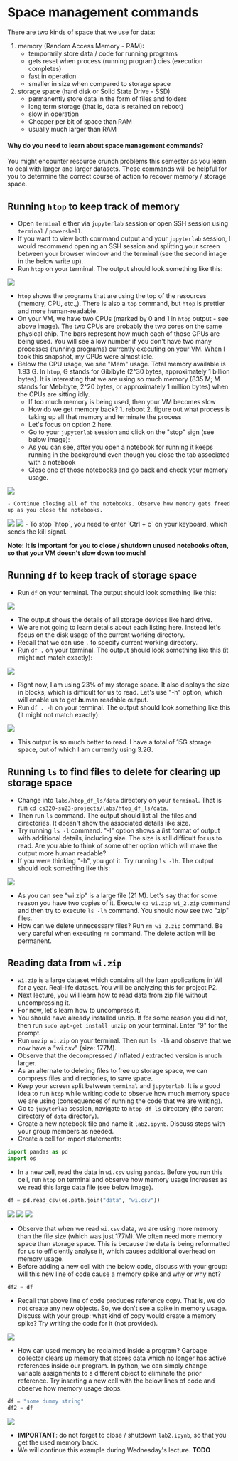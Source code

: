 # Space management commands

There are two kinds of space that we use for data: 
1. memory (Random Access Memory - RAM):
	- temporarily store data / code for running programs
	- gets reset when process (running program) dies (execution completes) 
	- fast in operation
	- smaller in size when compared to storage space
2. storage space (hard disk or Solid State Drive - SSD): 
	- permanently store data in the form of files and folders
	- long term storage (that is, data is retained on reboot)
	- slow in operation
	- Cheaper per bit of space than RAM
	- usually much larger than RAM

#### Why do you need to learn about space management commands?

You might encounter resource crunch problems this semester as you learn to deal with larger and larger datasets. These commands will be helpful for you to determine the correct course of action to recover memory / storage space.

## Running `htop` to keep track of memory

- Open `terminal` either via `jupyterlab` session or open SSH session using `terminal` / `powershell`. 
- If you want to view both command output and your `jupyterlab` session, I would recommend opening an SSH session and splitting your screen between your browser window and the terminal (see the second image in the below write up).
- Run `htop` on your terminal. The output should look something like this:
<img src="img/htop.png">

- `htop` shows the programs that are using the top of the resources (memory, CPU, etc.,). There is also a `top` command, but `htop` is prettier and more human-readable. 
- On your VM, we have two CPUs (marked by 0 and 1 in `htop` output - see above image). The two CPUs are probably the two cores on the same physical chip. The bars represent how much each of those CPUs are being used. You will see a low number if you don't have two many processes (running programs) currently executing on your VM. When I took this snapshot, my CPUs were almost idle. 
- Below the CPU usage, we see "Mem" usage. Total memory available is 1.93 G. In `htop`, G stands for Gibibyte (2^30 bytes, approximately 1 billion bytes). It is interesting that we are using so much memory (835 M; M stands for Mebibyte, 2^20 bytes, or approximately 1 million bytes) when the CPUs are sitting idly. 
	- If too much memory is being used, then your VM becomes slow
	- How do we get memory back? 1. reboot 2. figure out what process is taking up all that memory and terminate the process
	- Let's focus on option 2 here.
	- Go to your `jupyterlab` session and click on the "stop" sign (see below image):
	- As you can see, after you open a notebook for running it keeps running in the background even though you close the tab associated with a notebook
	- Close one of those notebooks and go back and check your memory usage. 
<img src="img/free_memory_1.png">

	- Continue closing all of the notebooks. Observe how memory gets freed up as you close the notebooks.
<img src="img/free_memory_2.png">
<img src="img/free_memory_3.png">
- To stop `htop`, you need to enter `Ctrl + c` on your keyboard, which sends the kill signal. 

**Note: It is important for you to close / shutdown unused notebooks often, so that your VM doesn't slow down too much!**

## Running `df` to keep track of storage space

- Run `df` on your terminal. The output should look something like this:
<img src="img/df_output.png">

- The output shows the details of all storage devices like hard drive. 
- We are not going to learn details about each listing here. Instead let's focus on the disk usage of the current working directory.
- Recall that we can use `.` to specify current working directory.
- Run `df .` on your terminal. The output should look something like this (it might not match exactly):
<img src="img/df_output_2.png">

- Right now, I am using 23% of my storage space. It also displays the size in blocks, which is difficult for us to read. Let's use "-h" option, which will enable us to get ***h***uman readable output.
- Run `df . -h` on your terminal. The output should look something like this (it might not match exactly):
<img src="img/df_output_3.png">

- This output is so much better to read. I have a total of 15G storage space, out of which I am currently using 3.2G.

## Running `ls` to find files to delete for clearing up storage space 

- Change into `labs/htop_df_ls/data` directory on your `terminal`. That is run `cd cs320-su23-projects/labs/htop_df_ls/data`.
- Then run `ls` command. The output should list all the files and directories. It doesn't show the associated details like size.
- Try running `ls -l` command. "-l" option shows a ***l***ist format of output with additional details, including size. The size is still difficult for us to read. Are you able to think of some other option which will make the output more human readable?
- If you were thinking "-h", you got it. Try running `ls -lh`. The output should look something like this:
<img src="img/ls_lh_output.png">

- As you can see "wi.zip" is a large file (21 M). Let's say that for some reason you have two copies of it. Execute `cp wi.zip wi_2.zip` command and then try to execute `ls -lh` command. You should now see two "zip" files.
- How can we delete unnecessary files? Run `rm wi_2.zip` command. Be very careful when executing `rm` command. The delete action will be permanent.

## Reading data from `wi.zip`

- `wi.zip` is a large dataset which contains all the loan applications in WI for a year. Real-life dataset. You will be analyzing this for project P2.
- Next lecture, you will learn how to read data from zip file without uncompressing it.
- For now, let's learn how to uncompress it. 
- You should have already installed unzip. If for some reason you did not, then run `sudo apt-get install unzip` on your terminal. Enter "9" for the prompt.
- Run `unzip wi.zip` on your terminal. Then run `ls -lh` and observe that we now have a "wi.csv" (size: 177M).
- Observe that the decompressed / inflated / extracted version is much larger. 
- As an alternate to deleting files to free up storage space, we can compress files and directories, to save space.
- Keep your screen split between `terminal` and `jupyterlab`. It is a good idea to run `htop` while writing code to observe how much memory space we are using (consequences of running the code that we are writing).
- Go to `jupyterlab` session, navigate to `htop_df_ls` directory (the parent directory of `data` directory).
- Create a new notebook file and name it `lab2.ipynb`. Discuss steps with your group members as needed.
- Create a cell for import statements:
```python
import pandas as pd
import os
```
- In a new cell, read the data in `wi.csv` using `pandas`. Before you run this cell, run `htop` on terminal and observe how memory usage increases as we read this large data file (see below image).
```python
df = pd.read_csv(os.path.join("data", "wi.csv"))
```
<img src="img/wi_csv_1.png">
<img src="img/wi_csv_2.png">
<img src="img/wi_csv_3.png">

- Observe that when we read `wi.csv` data, we are using more memory than the file size (which was just 177M). We often need more memory space than storage space. This is because the data is being reformatted for us to efficiently analyse it, which causes additional overhead on memory usage.
- Before adding a new cell with the below code, discuss with your group: will this new line of code cause a memory spike and why or why not?
```python
df2 = df
```
- Recall that above line of code produces reference copy. That is, we do not create any new objects. So, we don't see a spike in memory usage. Discuss with your group: what kind of copy would create a memory spike? Try writing the code for it (not provided).
<img src="img/wi_csv_4.png">

- How can used memory be reclaimed inside a program? Garbage collector clears up memory that stores data which no longer has active references inside our program. In python, we can simply change variable assignments to a different object to eliminate the prior reference. Try inserting a new cell with the below lines of code and observe how memory usage drops.
```python
df = "some dummy string"
df2 = df
```
<img src="img/wi_csv_5.png">

- **IMPORTANT**: do not forget to close / shutdown `lab2.ipynb`, so that you get the used memory back.
- We will continue this example during Wednesday's lecture. **TODO**
